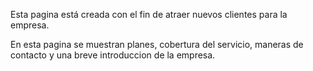 Esta pagina está creada con el fin de atraer nuevos clientes para la empresa. 

En esta pagina se muestran planes, cobertura del servicio, maneras de contacto y una breve introduccion de la empresa. 